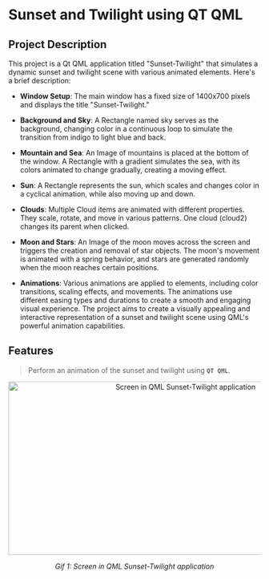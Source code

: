 # Sunset and Twilight using QT QML

## Project Description
This project is a Qt QML application titled "Sunset-Twilight" that simulates a dynamic sunset and twilight scene with various animated elements. Here's a brief description:


 - **Window Setup**:
The main window has a fixed size of 1400x700 pixels and displays the title "Sunset-Twilight."

 - **Background and Sky**:
A Rectangle named sky serves as the background, changing color in a continuous loop to simulate the transition from indigo to light blue and back.
 
 - **Mountain and Sea**:
An Image of mountains is placed at the bottom of the window.
A Rectangle with a gradient simulates the sea, with its colors animated to change gradually, creating a moving effect.

 - **Sun**:
A Rectangle represents the sun, which scales and changes color in a cyclical animation, while also moving up and down.

 - **Clouds**:
Multiple Cloud items are animated with different properties. They scale, rotate, and move in various patterns. One cloud (cloud2) changes its parent when clicked.
 
 - **Moon and Stars**:
An Image of the moon moves across the screen and triggers the creation and removal of star objects. The moon's movement is animated with a spring behavior, and stars are generated randomly when the moon reaches certain positions.
 
 - **Animations**:
Various animations are applied to elements, including color transitions, scaling effects, and movements. The animations use different easing types and durations to create a smooth and engaging visual experience.
The project aims to create a visually appealing and interactive representation of a sunset and twilight scene using QML's powerful animation capabilities. 

## Features


 > Perform an animation of the sunset and twilight using **`QT QML`**.

<p align="center">
  <img src="https://github.com/AdolfCarr/QML_sunset_twilight/blob/main/gifs/QML_sunset_twilight_3.gif" width="692" height="346" alt="Screen in QML Sunset-Twilight application">
</p>
<p align="center">

<p align="center">
  <em>Gif 1: Screen in QML Sunset-Twilight application</em>
</p>





